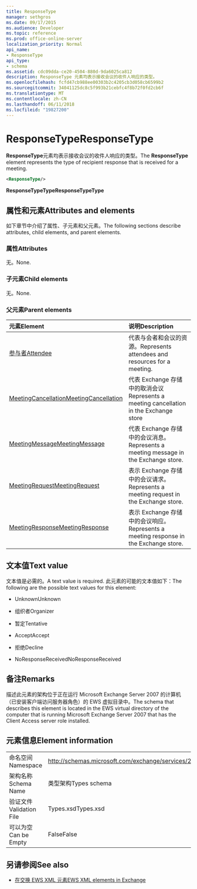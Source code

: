 ```yaml
---
title: ResponseType
manager: sethgros
ms.date: 09/17/2015
ms.audience: Developer
ms.topic: reference
ms.prod: office-online-server
localization_priority: Normal
api_name:
- ResponseType
api_type:
- schema
ms.assetid: cdc09dda-ce20-4504-880d-9da6025ca812
description: ResponseType 元素均表示接收会议的收件人响应的类型。
ms.openlocfilehash: fcfd47cb988ee00303b2c4205cb3d058cb6599b2
ms.sourcegitcommit: 34041125dc8c5f993b21cebfc4f8b72f0fd2cb6f
ms.translationtype: MT
ms.contentlocale: zh-CN
ms.lasthandoff: 06/11/2018
ms.locfileid: "19827200"
---
```

# <a name="responsetype"></a><span data-ttu-id="ef372-103">ResponseType</span><span class="sxs-lookup"><span data-stu-id="ef372-103">ResponseType</span></span>

<span data-ttu-id="ef372-104">**ResponseType**元素均表示接收会议的收件人响应的类型。</span><span class="sxs-lookup"><span data-stu-id="ef372-104">The **ResponseType** element represents the type of recipient response that is received for a meeting.</span></span> 
  
```xml
<ResponseType/>
```

 <span data-ttu-id="ef372-105">**ResponseTypeType**</span><span class="sxs-lookup"><span data-stu-id="ef372-105">**ResponseTypeType**</span></span>
## <a name="attributes-and-elements"></a><span data-ttu-id="ef372-106">属性和元素</span><span class="sxs-lookup"><span data-stu-id="ef372-106">Attributes and elements</span></span>

<span data-ttu-id="ef372-107">如下章节中介绍了属性、子元素和父元素。</span><span class="sxs-lookup"><span data-stu-id="ef372-107">The following sections describe attributes, child elements, and parent elements.</span></span>
  
### <a name="attributes"></a><span data-ttu-id="ef372-108">属性</span><span class="sxs-lookup"><span data-stu-id="ef372-108">Attributes</span></span>

<span data-ttu-id="ef372-109">无。</span><span class="sxs-lookup"><span data-stu-id="ef372-109">None.</span></span>
  
### <a name="child-elements"></a><span data-ttu-id="ef372-110">子元素</span><span class="sxs-lookup"><span data-stu-id="ef372-110">Child elements</span></span>

<span data-ttu-id="ef372-111">无。</span><span class="sxs-lookup"><span data-stu-id="ef372-111">None.</span></span>
  
### <a name="parent-elements"></a><span data-ttu-id="ef372-112">父元素</span><span class="sxs-lookup"><span data-stu-id="ef372-112">Parent elements</span></span>

|<span data-ttu-id="ef372-113">**元素**</span><span class="sxs-lookup"><span data-stu-id="ef372-113">**Element**</span></span>|<span data-ttu-id="ef372-114">**说明**</span><span class="sxs-lookup"><span data-stu-id="ef372-114">**Description**</span></span>|
|:-----|:-----|
|[<span data-ttu-id="ef372-115">参与者</span><span class="sxs-lookup"><span data-stu-id="ef372-115">Attendee</span></span>](attendee.md) <br/> |<span data-ttu-id="ef372-116">代表与会者和会议的资源。</span><span class="sxs-lookup"><span data-stu-id="ef372-116">Represents attendees and resources for a meeting.</span></span>  <br/> |
|[<span data-ttu-id="ef372-117">MeetingCancellation</span><span class="sxs-lookup"><span data-stu-id="ef372-117">MeetingCancellation</span></span>](meetingcancellation.md) <br/> |<span data-ttu-id="ef372-118">代表 Exchange 存储中的取消会议</span><span class="sxs-lookup"><span data-stu-id="ef372-118">Represents a meeting cancellation in the Exchange store</span></span>  <br/> |
|[<span data-ttu-id="ef372-119">MeetingMessage</span><span class="sxs-lookup"><span data-stu-id="ef372-119">MeetingMessage</span></span>](meetingmessage.md) <br/> |<span data-ttu-id="ef372-120">代表 Exchange 存储中的会议消息。</span><span class="sxs-lookup"><span data-stu-id="ef372-120">Represents a meeting message in the Exchange store.</span></span>  <br/> |
|[<span data-ttu-id="ef372-121">MeetingRequest</span><span class="sxs-lookup"><span data-stu-id="ef372-121">MeetingRequest</span></span>](meetingrequest.md) <br/> |<span data-ttu-id="ef372-122">表示 Exchange 存储中的会议请求。</span><span class="sxs-lookup"><span data-stu-id="ef372-122">Represents a meeting request in the Exchange store.</span></span>  <br/> |
|[<span data-ttu-id="ef372-123">MeetingResponse</span><span class="sxs-lookup"><span data-stu-id="ef372-123">MeetingResponse</span></span>](meetingresponse.md) <br/> |<span data-ttu-id="ef372-124">表示 Exchange 存储中的会议响应。</span><span class="sxs-lookup"><span data-stu-id="ef372-124">Represents a meeting response in the Exchange store.</span></span>  <br/> |
   
## <a name="text-value"></a><span data-ttu-id="ef372-125">文本值</span><span class="sxs-lookup"><span data-stu-id="ef372-125">Text value</span></span>

<span data-ttu-id="ef372-126">文本值是必需的。</span><span class="sxs-lookup"><span data-stu-id="ef372-126">A text value is required.</span></span> <span data-ttu-id="ef372-127">此元素的可能的文本值如下：</span><span class="sxs-lookup"><span data-stu-id="ef372-127">The following are the possible text values for this element:</span></span>
  
- <span data-ttu-id="ef372-128">Unknown</span><span class="sxs-lookup"><span data-stu-id="ef372-128">Unknown</span></span>
    
- <span data-ttu-id="ef372-129">组织者</span><span class="sxs-lookup"><span data-stu-id="ef372-129">Organizer</span></span>
    
- <span data-ttu-id="ef372-130">暂定</span><span class="sxs-lookup"><span data-stu-id="ef372-130">Tentative</span></span>
    
- <span data-ttu-id="ef372-131">Accept</span><span class="sxs-lookup"><span data-stu-id="ef372-131">Accept</span></span>
    
- <span data-ttu-id="ef372-132">拒绝</span><span class="sxs-lookup"><span data-stu-id="ef372-132">Decline</span></span>
    
- <span data-ttu-id="ef372-133">NoResponseReceived</span><span class="sxs-lookup"><span data-stu-id="ef372-133">NoResponseReceived</span></span>
    
## <a name="remarks"></a><span data-ttu-id="ef372-134">备注</span><span class="sxs-lookup"><span data-stu-id="ef372-134">Remarks</span></span>

<span data-ttu-id="ef372-135">描述此元素的架构位于正在运行 Microsoft Exchange Server 2007 的计算机（已安装客户端访问服务器角色）的 EWS 虚拟目录中。</span><span class="sxs-lookup"><span data-stu-id="ef372-135">The schema that describes this element is located in the EWS virtual directory of the computer that is running Microsoft Exchange Server 2007 that has the Client Access server role installed.</span></span>
  
## <a name="element-information"></a><span data-ttu-id="ef372-136">元素信息</span><span class="sxs-lookup"><span data-stu-id="ef372-136">Element information</span></span>

|||
|:-----|:-----|
|<span data-ttu-id="ef372-137">命名空间</span><span class="sxs-lookup"><span data-stu-id="ef372-137">Namespace</span></span>  <br/> |http://schemas.microsoft.com/exchange/services/2006/types  <br/> |
|<span data-ttu-id="ef372-138">架构名称</span><span class="sxs-lookup"><span data-stu-id="ef372-138">Schema Name</span></span>  <br/> |<span data-ttu-id="ef372-139">类型架构</span><span class="sxs-lookup"><span data-stu-id="ef372-139">Types schema</span></span>  <br/> |
|<span data-ttu-id="ef372-140">验证文件</span><span class="sxs-lookup"><span data-stu-id="ef372-140">Validation File</span></span>  <br/> |<span data-ttu-id="ef372-141">Types.xsd</span><span class="sxs-lookup"><span data-stu-id="ef372-141">Types.xsd</span></span>  <br/> |
|<span data-ttu-id="ef372-142">可以为空</span><span class="sxs-lookup"><span data-stu-id="ef372-142">Can be Empty</span></span>  <br/> |<span data-ttu-id="ef372-143">False</span><span class="sxs-lookup"><span data-stu-id="ef372-143">False</span></span>  <br/> |
   
## <a name="see-also"></a><span data-ttu-id="ef372-144">另请参阅</span><span class="sxs-lookup"><span data-stu-id="ef372-144">See also</span></span>



- [<span data-ttu-id="ef372-145">在交换 EWS XML 元素</span><span class="sxs-lookup"><span data-stu-id="ef372-145">EWS XML elements in Exchange</span></span>](ews-xml-elements-in-exchange.md)

